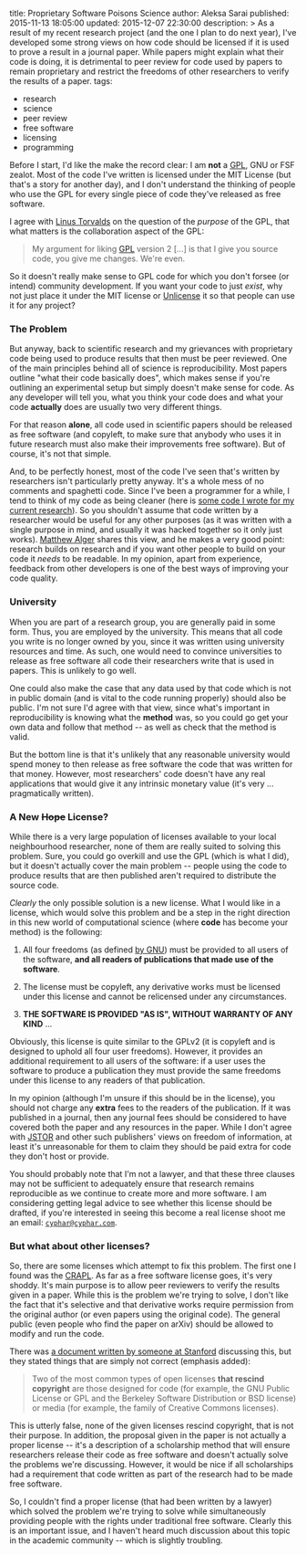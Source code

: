 title: Proprietary Software Poisons Science
author: Aleksa Sarai
published: 2015-11-13 18:05:00
updated: 2015-12-07 22:30:00
description: >
  As a result of my recent research project (and the one I plan to do next year),
  I've developed some strong views on how code should be licensed if it is used
  to prove a result in a journal paper. While papers might explain what their code
  is doing, it is detrimental to peer review for code used by papers to remain
  proprietary and restrict the freedoms of other researchers to verify the results
  of a paper.
tags:
  - research
  - science
  - peer review
  - free software
  - licensing
  - programming

Before I start, I'd like the make the record clear: I am **not** a [GPL][gpl],
GNU or FSF zealot. Most of the code I've written is licensed under the MIT License
(but that's a story for another day), and I don't understand the thinking of people
who use the GPL for every single piece of code they've released as free software.

I agree with [Linus Torvalds][linus-gplv3] on the question of the *purpose* of
the GPL, that what matters is the collaboration aspect of the GPL:

> My argument for liking [GPL] version 2 [...] is that I give you source code,
> you give me changes. We're even.

So it doesn't really make sense to GPL code for which you don't forsee (or
intend) community development. If you want your code to just *exist*, why not
just place it under the MIT license or [Unlicense][unlicense] it so that people
can use it for any project?

[gpl]: http://www.gnu.org/licenses/gpl-2.0.en.html
[linus-gplv3]: https://youtu.be/PaKIZ7gJlRU?t=24
[unlicense]: http://unlicense.org/

### The Problem ###

But anyway, back to scientific research and my grievances with proprietary code
being used to produce results that then must be peer reviewed. One of the main
principles behind all of science is reproducibility. Most papers outline "what
their code basically does", which makes sense if you're outlining an experimental
setup but simply doesn't make sense for code. As any developer will tell you,
what you think your code does and what your code **actually** does are usually
two very different things.

For that reason **alone**, all code used in scientific papers should be released
as free software (and copyleft, to make sure that anybody who uses it in future
research must also make their improvements free software). But of course, it's
not that simple.

And, to be perfectly honest, most of the code I've seen that's written by
researchers isn't particularly pretty anyway. It's a whole mess of no comments
and spaghetti code. Since I've been a programmer for a while, I tend to think
of my code as being cleaner (here is [some code I wrote for my current research][keplerk2-halo]).
So you shouldn't assume that code written by a researcher would be useful for any
other purposes (as it was written with a single purpose in mind, and usually it
was hacked together so it only just works). [Matthew Alger][matt] shares this
view, and he makes a very good point: research builds on research and if you
want other people to build on your code it *needs* to be readable. In my opinion,
apart from experience, feedback from other developers is one of the best ways of
improving your code quality.

[keplerk2-halo]: https://github.com/cyphar/keplerk2-halo
[matt]: http://matthewja.com/programming-in-academia.html

### University ###

When you are part of a research group, you are generally paid in some form. Thus,
you are employed by the university. This means that all code you write is no
longer owned by you, since it was written using university resources and time.
As such, one would need to convince universities to release as free software all
code their researchers write that is used in papers. This is unlikely to go well.

One could also make the case that any data used by that code which is not in
public domain (and is vital to the code running properly) should also be public.
I'm not sure I'd agree with that view, since what's important in reproducibility
is knowing what the **method** was, so you could go get your own data and follow
that method -- as well as check that the method is valid.

But the bottom line is that it's unlikely that any reasonable university would
spend money to then release as free software the code that was written for that
money. However, most researchers' code doesn't have any real applications that
would give it any intrinsic monetary value (it's very ... pragmatically written).

### A New ~~Hope~~ License? ###

While there is a very large population of licenses available to your local
neighbourhood researcher, none of them are really suited to solving this problem.
Sure, you could go overkill and use the GPL (which is what I did), but it doesn't
actually cover the main problem -- people using the code to produce results that
are then published aren't required to distribute the source code.

*Clearly* the only possible solution is a new license. What I would like in a
license, which would solve this problem and be a step in the right direction in
this new world of computational science (where **code** has become your method)
is the following:

1. All four freedoms (as defined [by GNU][freedom]) must be provided to all users
   of the software, **and all readers of publications that made use of the
   software**.

2. The license must be copyleft, any derivative works must be licensed under this
   license and cannot be relicensed under any circumstances.

3. **THE SOFTWARE IS PROVIDED "AS IS", WITHOUT WARRANTY OF ANY KIND** ...

Obviously, this license is quite similar to the GPLv2 (it is copyleft and is
designed to uphold all four user freedoms). However, it provides an additional
requirement to all users of the software: if a user uses the software to produce
a publication they must provide the same freedoms under this license to any
readers of that publication.

In my opinion (although I'm unsure if this should be in the license), you should
not charge any **extra** fees to the readers of the publication. If it was published
in a journal, then any journal fees should be considered to have covered both the
paper and any resources in the paper. While I don't agree with [JSTOR][jstor] and
other such publishers' views on freedom of information, at least it's unreasonable
for them to claim they should be paid extra for code they don't host or provide.

You should probably note that I'm not a lawyer, and that these three clauses may
not be sufficient to adequately ensure that research remains reproducible as we
continue to create more and more software. I am considering getting legal advice
to see whether this license should be drafted, if you're interested in seeing this
become a real license shoot me an email: [`cyphar@cyphar.com`][mailto].

[freedom]: http://www.gnu.org/philosophy/free-sw.en.html
[jstor]: https://en.wikipedia.org/wiki/United_States_v._Swartz
[mailto]: mailto:cyphar@cyphar.com

### But what about other licenses? ###

So, there are some licenses which attempt to fix this problem. The first one I
found was the [CRAPL][crapl]. As far as a free software license goes, it's very
shoddy. It's main purpose is to allow peer reviewers to verify the results given
in a paper. While this is the problem we're trying to solve, I don't like the
fact that it's selective and that derivative works require permission from the
original author (or even papers using the original code). The general public
(even people who find the paper on arXiv) should be allowed to modify and run the
code.

There was [a document written by someone at Stanford][stanford] discussing this,
but they stated things that are simply not correct (emphasis added):

> Two of the most common types of open licenses **that rescind copyright** are those
> designed for code (for example, the GNU Public License or GPL and the Berkeley
> Software Distribution or BSD license) or media (for example, the family of Creative
> Commons licenses).

This is utterly false, none of the given licenses rescind copyright, that is not
their purpose. In addition, the proposal given in the paper is not actually a
proper license -- it's a description of a scholarship method that will ensure
researchers release their code as free software and doesn't actually solve the
problems we're discussing. However, it would be nice if all scholarships had a
requirement that code written as part of the research had to be made free software.

So, I couldn't find a proper license (that had been written by a lawyer) which
solved the problem we're trying to solve while simultaneously providing people
with the rights under traditional free software. Clearly this is an important
issue, and I haven't heard much discussion about this topic in the academic community
-- which is slightly troubling.

[crapl]: http://matt.might.net/articles/crapl/
[stanford]: https://web.stanford.edu/~vcs/papers/LFRSR12012008.pdfstanford]
